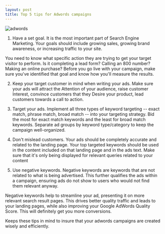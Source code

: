 ```yaml
---
layout: post
title: Top 5 tips for Adwords campaigns
---
```


![adwords](http://www.aspe-roi.com/blog/wp-content/uploads/2014/04/google-adwords-featured.jpg)

1. Have a set goal. It is the most important part of Search Engine Marketing. Your goals should include growing sales, growing brand awareness, or increasing traffic to your site.

You need to know what specific action they are trying to get your target visitor to perform. Is it completing a lead form? Calling an 800 number? Making an online purchase? Before you go live with your campaign, make sure you've identified that goal and know how you'll measure the results.

2. Keep your target customer in mind when writing your ads. Make sure your ads will attract the Attention of your audience, raise customer Interest, convince customers that they Desire your product, lead customers towards a call to action.

3. Target your ads. Implement all three types of keyword targeting -- exact match, phrase match, broad match -- into your targeting strategy. Bid the most for exact match keywords and the least for broad match keywords. Separate ad groups by keyword type/category to keep the campaign well-organized.

4. Don't mislead customers. Your ads should be completely accurate and related to the landing page. Your top targeted keywords should be used in the content included on that landing page and in the ads text. Make sure that it's only being displayed for relevant queries related to your content

5. Use negative keywords. Negative keywords are keywords that are not related to what is being advertised. This further qualifies the ads within a campaign, ensuring ads do not show to users who would not find them relevant anyway. 

Negative keywords help to streamline your ad, presenting it on more relevant search result pages. This drives better quality traffic and leads to your landing pages, while also improving your Google AdWords Quality Score. This will definitely get you more conversions.

Keeps these tips in mind to insure that your adwords campaigns are created wisely and efficiently.



